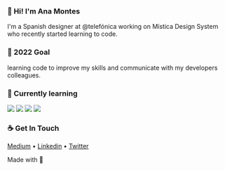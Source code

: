 ### 👋 Hi! I'm Ana Montes

I'm a Spanish designer at @telefónica working on Mística Design System who recently started learning to code.

### 🔭 2022 Goal
learning code to improve my skills and communicate with my developers colleagues.

### 🔧 Currently learning

<img src="https://img.shields.io/badge/javascript%20-%23323330.svg?&style=for-the-badge&logo=javascript&logoColor=%23F7DF1E">   <img src="https://img.shields.io/badge/html5%20-%23E34F26.svg?&style=for-the-badge&logo=html5&logoColor=white">   <img src="https://img.shields.io/badge/css3%20-%231572B6.svg?&style=for-the-badge&logo=css3&logoColor=white"> <img src="=https://img.shields.io/badge/-GitHub-181717?style=flat-square&logo=github">

### ☕ Get In Touch
  <p align="left">
    <a target="_blank" href="https://ana-montes11.medium.com/">Medium</a> •
    <a target="_blank" href="https://www.linkedin.com/in/analopezmontes/">Linkedin</a> •
    <a target="_blank" href="https://twitter.com/anusk11">Twitter</a>
  </p>


  Made with 🍕
